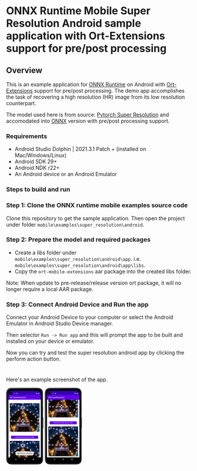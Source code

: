 # ONNX Runtime Mobile Super Resolution Android sample application with Ort-Extensions support for pre/post processing

## Overview

This is an example application for [ONNX Runtime](https://github.com/microsoft/onnxruntime) on Android with [Ort-Extensions](https://github.com/microsoft/onnxruntime-extensions) support for pre/post processing. The demo app accomplishes the task of recovering a high resolution (HR) image from its low resolution counterpart.

The model used here is from source: [Pytorch Super Resolution](https://pytorch.org/tutorials/advanced/super_resolution_with_onnxruntime.html) and accomodated into [ONNX](https://github.com/onnx/onnx) version with pre/post processing support.


### Requirements
- Android Studio Dolphin | 2021.3.1 Patch + (installed on Mac/Windows/Linux)
- Android SDK 29+
- Android NDK r22+
- An Android device or an Android Emulator

### Steps to build and run


### Step 1: Clone the ONNX runtime mobile examples source code

Clone this repository to get the sample application. Then open the project under folder `mobile\examples\super_resolution\android`.


### Step 2: Prepare the model and required packages

- Create a libs folder under `mobile\examples\super_resolution\android\app`. i.e. `mobile\examples\super_resolution\android\app\libs`.
- Copy the `ort-mobile-extensions` aar package into the created libs folder.
  
Note: When update to pre-release/release version ort package, it will no longer require a local AAR package.


### Step 3: Connect Android Device and Run the app
  Connect your Android Device to your computer or select the Android Emulator in Android Studio Device manager.

  Then selector `Run -> Run app` and this will prompt the app to be built and installed on your device or emulator.

  Now you can try and test the super resolution android app by clicking the perform action button.

#
Here's an example screenshot of the app.

<img width=20% src="images/sample_screenshot_1.png" alt="App Screenshot 1" />
<img width=20% src="images/sample_screenshot_2.png" alt="App Screenshot 2" />
